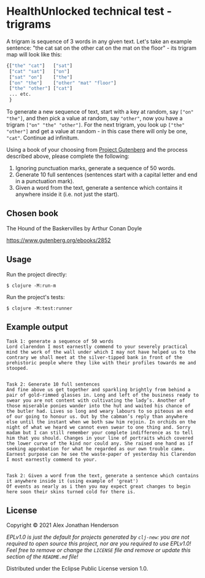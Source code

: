 # HealthUnlocked technical test - trigrams

A trigram is sequence of 3 words in any given text. Let's take an example sentence: "the cat sat on the other cat on the mat on the floor" - its trigram map will look like this:
```clj
{["the" "cat"]   ["sat"]
 ["cat" "sat"]   ["on"]
 ["sat" "on"]    ["the"]
 ["on" "the"]    ["other" "mat" "floor"]
 ["the" "other"] ["cat"]
 ... etc.
 }
 ```

To generate a new sequence of text, start with a key at random, say `["on" "the"]`, and then pick a value at random, say `"other"`, now you have a trigram `["on" "the" "other"]`. For the next trigram, you look up `["the" "other"]` and get a value at random - in this case there will only be one, `"cat"`. Continue ad infinitum.

Using a book of your choosing from [Project Gutenberg](https://www.gutenberg.org/) and the process described above, please complete the following:

1. Ignoring punctuation marks, generate a sequence of 50 words.
2. Generate 10 full sentences (sentences start with a capital letter and end in a punctuation mark).
3. Given a word from the text, generate a sentence which contains it anywhere inside it (i.e. not just the start).

## Chosen book

The Hound of the Baskervilles by Arthur Conan Doyle

https://www.gutenberg.org/ebooks/2852

## Usage

Run the project directly:

    $ clojure -M:run-m


Run the project's tests:

    $ clojure -M:test:runner

## Example output
```
Task 1: generate a sequence of 50 words
Lord clarendon I most earnestly commend to your severely practical mind the work of the wall under which I may not have helped us to the contrary we shall meet at the silver-tipped bank in front of the prehistoric people where they like with their profiles towards me and stooped.


Task 2: Generate 10 full sentences
And fine above us get together and sparkling brightly from behind a pair of gold-rimmed glasses in. Long and left of the business ready to swear you are not content with cultivating the lady’s. Another of those miserable ponies wander into the hut and waited his chance of the butler had. Lives so long and weary labours to so piteous an end of our going to honour us. Out by the cabman’s reply than anywhere else until the instant when we both saw him rejoin. In orchids on the night of what we heard we cannot even swear to one thing and. Sorry madam but I can still remember your complete indifference as to tell him that you should. Changes in your line of portraits which covered the lower curve of the kind nor could any. She raised one hand as if seeking approbation for what he regarded as our own trouble came. Earnest purpose can he see the waste-paper of yesterday his Clarendon I most earnestly commend to your.


Task 2: Given a word from the text, generate a sentence which contains it anywhere inside it (using example of 'great')
Of events as nearly as i then you may expect great changes to begin here soon their skins turned cold for there is.
```

## License

Copyright © 2021 Alex Jonathan Henderson

_EPLv1.0 is just the default for projects generated by `clj-new`: you are not_
_required to open source this project, nor are you required to use EPLv1.0!_
_Feel free to remove or change the `LICENSE` file and remove or update this_
_section of the `README.md` file!_

Distributed under the Eclipse Public License version 1.0.
